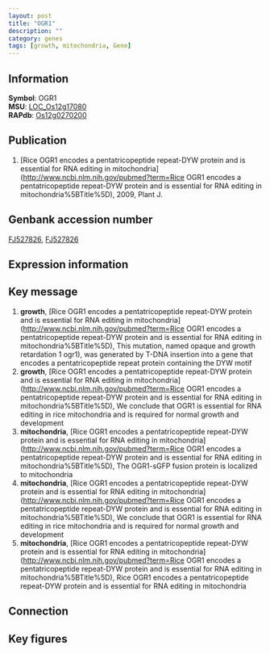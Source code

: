 ```yaml
---
layout: post
title: "OGR1"
description: ""
category: genes
tags: [growth, mitochondria, Gene]
---
```


## Information
__Symbol__: OGR1  
__MSU__: [LOC_Os12g17080](http://rice.plantbiology.msu.edu/cgi-bin/ORF_infopage.cgi?orf=LOC_Os12g17080)  
__RAPdb__: [Os12g0270200](http://rapdb.dna.affrc.go.jp/viewer/gbrowse_details/irgsp1?name=Os12g0270200)  

## Publication
1. [Rice OGR1 encodes a pentatricopeptide repeat-DYW protein and is essential for RNA editing in mitochondria](http://www.ncbi.nlm.nih.gov/pubmed?term=Rice OGR1 encodes a pentatricopeptide repeat-DYW protein and is essential for RNA editing in mitochondria%5BTitle%5D), 2009, Plant J.

## Genbank accession number
[FJ527826](http://www.ncbi.nlm.nih.gov/nuccore/FJ527826), [FJ527826](http://www.ncbi.nlm.nih.gov/nuccore/FJ527826)  

## Expression information

## Key message
1. __growth__, [Rice OGR1 encodes a pentatricopeptide repeat-DYW protein and is essential for RNA editing in mitochondria](http://www.ncbi.nlm.nih.gov/pubmed?term=Rice OGR1 encodes a pentatricopeptide repeat-DYW protein and is essential for RNA editing in mitochondria%5BTitle%5D),  This mutation, named opaque and growth retardation 1 ogr1), was generated by T-DNA insertion into a gene that encodes a pentatricopeptide repeat protein containing the DYW motif
2. __growth__, [Rice OGR1 encodes a pentatricopeptide repeat-DYW protein and is essential for RNA editing in mitochondria](http://www.ncbi.nlm.nih.gov/pubmed?term=Rice OGR1 encodes a pentatricopeptide repeat-DYW protein and is essential for RNA editing in mitochondria%5BTitle%5D),  We conclude that OGR1 is essential for RNA editing in rice mitochondria and is required for normal growth and development
3. __mitochondria__, [Rice OGR1 encodes a pentatricopeptide repeat-DYW protein and is essential for RNA editing in mitochondria](http://www.ncbi.nlm.nih.gov/pubmed?term=Rice OGR1 encodes a pentatricopeptide repeat-DYW protein and is essential for RNA editing in mitochondria%5BTitle%5D),  The OGR1-sGFP fusion protein is localized to mitochondria
4. __mitochondria__, [Rice OGR1 encodes a pentatricopeptide repeat-DYW protein and is essential for RNA editing in mitochondria](http://www.ncbi.nlm.nih.gov/pubmed?term=Rice OGR1 encodes a pentatricopeptide repeat-DYW protein and is essential for RNA editing in mitochondria%5BTitle%5D),  We conclude that OGR1 is essential for RNA editing in rice mitochondria and is required for normal growth and development
5. __mitochondria__, [Rice OGR1 encodes a pentatricopeptide repeat-DYW protein and is essential for RNA editing in mitochondria](http://www.ncbi.nlm.nih.gov/pubmed?term=Rice OGR1 encodes a pentatricopeptide repeat-DYW protein and is essential for RNA editing in mitochondria%5BTitle%5D), Rice OGR1 encodes a pentatricopeptide repeat-DYW protein and is essential for RNA editing in mitochondria

## Connection

## Key figures


